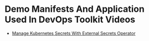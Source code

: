 # Demo Manifests And Application Used In DevOps Toolkit Videos

* [Manage Kubernetes Secrets With External Secrets Operator](https://youtu.be/SyRZe5YVCVk)
